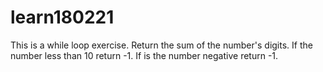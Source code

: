 # learn180221

This is a while loop exercise.
Return the sum of the number's digits. If the number less than 10 return -1. If is the number negative return -1.
